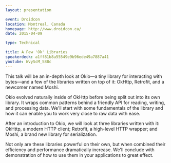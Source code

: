 ```yaml
---
layout: presentation

event: Droidcon
location: Montreal, Canada
homepage: http://www.droidcon.ca/
date: 2015-04-09

type: Technical

title: A Few 'Ok' Libraries
speakerdeck: a1ff81b8a55549e9b96ede49a7887a41
youtube: WvyScM_S88c
---
```


This talk will be an in-depth look at Okio—a tiny library for interacting with bytes—and a few of the libraries written on top of it: OkHttp, Retrofit, and a newcomer named Moshi.

Okio evolved naturally inside of OkHttp before being split out into its own library. It wraps common patterns behind a friendly API for reading, writing, and processing data. We'll start with some fundamentals of the library and how it can enable you to work very close to raw data with ease.

After an introduction to Okio, we will look at three libraries written with it: OkHttp, a modern HTTP client; Retrofit, a high-level HTTP wrapper; and Moshi, a brand new library for serialization.

Not only are these libraries powerful on their own, but when combined their efficiency and performance dramatically increase. We'll conclude with demonstration of how to use them in your applications to great effect.
